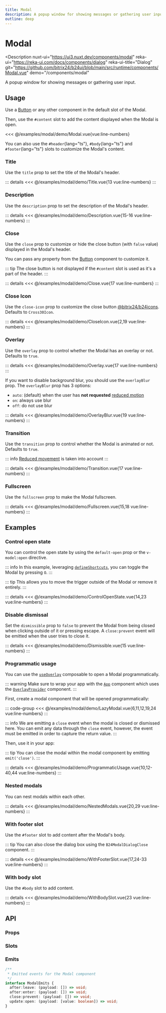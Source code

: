 ```yaml
---
title: Modal
description: A popup window for showing messages or gathering user input.
outline: deep
---
```

<script setup>
import ModalExample from '/examples/modal/Modal.vue';
import TitleExample from '/examples/modal/Title.vue';
import DescriptionExample from '/examples/modal/Description.vue';
import CloseExample from '/examples/modal/Close.vue';
import CloseIconExample from '/examples/modal/CloseIcon.vue';
import OverlayExample from '/examples/modal/Overlay.vue';
import OverlayBlurExample from '/examples/modal/OverlayBlur.vue';
import TransitionExample from '/examples/modal/Transition.vue';
import FullscreenExample from '/examples/modal/Fullscreen.vue';
import ControlOpenStateExample from '/examples/modal/ControlOpenState.vue';
import DismissibleExample from '/examples/modal/Dismissible.vue';
import ProgrammaticUsageExample from '/examples/modal/ProgrammaticUsage.vue';
import NestedModalsExample from '/examples/modal/NestedModals.vue';
import WithBodySlotExample from '/examples/modal/WithBodySlot.vue';
import WithFooterSlotExample from '/examples/modal/WithFooterSlot.vue';
</script>
# Modal

<Description
  nuxt-ui="https://ui3.nuxt.dev/components/modal"
  reka-ui="https://reka-ui.com/docs/components/dialog"
  reka-ui-title="Dialog"
  git="https://github.com/bitrix24/b24ui/blob/main/src/runtime/components/Modal.vue"
  demo="/components/modal"
>
  A popup window for showing messages or gathering user input.
</Description>

## Usage

Use a [Button](/components/button) or any other component in the default slot of the Modal.

Then, use the `#content` slot to add the content displayed when the Modal is open.

<div class="lg:min-h-[160px]">
  <ClientOnly>
    <ModalExample />
  </ClientOnly>
</div>

<<< @/examples/modal/demo/Modal.vue{vue:line-numbers}

You can also use the `#header`{lang="ts"}, `#body`{lang="ts"} and `#footer`{lang="ts"} slots to customize the Modal's content.

### Title

Use the `title` prop to set the title of the Modal's header.

<div class="lg:min-h-[275px]">
  <ClientOnly>
    <TitleExample />
  </ClientOnly>
</div>

::: details
<<< @/examples/modal/demo/Title.vue{13 vue:line-numbers}
:::

### Description

Use the `description` prop to set the description of the Modal's header.

<div class="lg:min-h-[275px]">
  <ClientOnly>
    <DescriptionExample />
  </ClientOnly>
</div>

::: details
<<< @/examples/modal/demo/Description.vue{15-16 vue:line-numbers}
:::

### Close

Use the `close` prop to customize or hide the close button (with `false` value) displayed in the Modal's header.

You can pass any property from the [Button](/components/button) component to customize it.

::: tip
The close button is not displayed if the `#content` slot is used as it's a part of the header.
:::

<div class="lg:min-h-[160px]">
  <ClientOnly>
    <CloseExample />
  </ClientOnly>
</div>

::: details
<<< @/examples/modal/demo/Close.vue{17 vue:line-numbers}
:::

### Close Icon

Use the `close-icon` prop to customize the close button [@bitrix24/b24icons](https://bitrix24.github.io/b24icons/guide/icons.html). Defaults to `Cross30Icon`.

<div class="lg:min-h-[160px]">
  <ClientOnly>
    <CloseIconExample />
  </ClientOnly>
</div>

::: details
<<< @/examples/modal/demo/CloseIcon.vue{2,19 vue:line-numbers}
:::


### Overlay

Use the `overlay` prop to control whether the Modal has an overlay or not. Defaults to `true`.

<div class="lg:min-h-[275px]">
  <ClientOnly>
    <OverlayExample />
  </ClientOnly>
</div>

::: details
<<< @/examples/modal/demo/Overlay.vue{17 vue:line-numbers}
:::

If you want to disable background blur, you should use the `overlayBlur` prop.
The `overlayBlur` prop has 3 options:

- `auto`: (default) when the user has **not requested** [reduced motion](https://tailwindcss.com/docs/hover-focus-and-other-states#prefers-reduced-motion)
- `on`: always use blur
- `off`: do not use blur

<div class="lg:min-h-[275px]">
  <ClientOnly>
    <OverlayBlurExample />
  </ClientOnly>
</div>

::: details
<<< @/examples/modal/demo/OverlayBlur.vue{19 vue:line-numbers}
:::

### Transition

Use the `transition` prop to control whether the Modal is animated or not. Defaults to `true`.

::: info
[Reduced movement](https://tailwindcss.com/docs/hover-focus-and-other-states#prefers-reduced-motion) is taken into account
:::

<div class="lg:min-h-[275px]">
  <ClientOnly>
    <TransitionExample />
  </ClientOnly>
</div>

::: details
<<< @/examples/modal/demo/Transition.vue{17 vue:line-numbers}
:::

### Fullscreen

Use the `fullscreen` prop to make the Modal fullscreen.

<div class="lg:min-h-[160px]">
  <ClientOnly>
    <FullscreenExample />
  </ClientOnly>
</div>

::: details
<<< @/examples/modal/demo/Fullscreen.vue{15,18 vue:line-numbers}
:::

## Examples

### Control open state

You can control the open state by using the `default-open` prop or the `v-model:open` directive.

::: info
In this example, leveraging [`defineShortcuts`](composables/define-shortcuts), you can toggle the Modal by pressing `O`.
:::

::: tip
This allows you to move the trigger outside of the Modal or remove it entirely.
:::

<div class="lg:min-h-[160px]">
  <ClientOnly>
    <ControlOpenStateExample />
  </ClientOnly>
</div>

::: details
<<< @/examples/modal/demo/ControlOpenState.vue{14,23 vue:line-numbers}
:::

### Disable dismissal

Set the `dismissible` prop to `false` to prevent the Modal from being closed when clicking outside of it or pressing escape. A `close:prevent` event will be emitted when the user tries to close it.

<div class="lg:min-h-[160px]">
  <ClientOnly>
    <DismissibleExample />
  </ClientOnly>
</div>

::: details
<<< @/examples/modal/demo/Dismissible.vue{15 vue:line-numbers}
:::

### Programmatic usage

You can use the [`useOverlay`](composables/use-overlay) composable to open a Modal programmatically.

::: warning
Make sure to wrap your app with the [`App`](/components/app) component which uses the [`OverlayProvider`](https://github.com/nuxt/ui/blob/v3/src/runtime/components/OverlayProvider.vue) component.
:::

First, create a modal component that will be opened programmatically:

::: code-group
<<< @/examples/modal/demo/LazyModal.vue{6,11,12,19,24 vue:line-numbers}
:::

::: info
We are emitting a `close` event when the modal is closed or dismissed here. You can emit any data through the `close` event, however, the event must be emitted in order to capture the return value.
:::

Then, use it in your app:

::: tip
You can close the modal within the modal component by emitting `emit('close')`.
:::

<div class="lg:min-h-[160px]">
  <ClientOnly>
    <ProgrammaticUsageExample />
  </ClientOnly>
</div>

::: details
<<< @/examples/modal/demo/ProgrammaticUsage.vue{10,12-40,44 vue:line-numbers}
:::

### Nested modals

You can nest modals within each other.

<div class="lg:min-h-[160px]">
  <ClientOnly>
    <NestedModalsExample />
  </ClientOnly>
</div>

::: details
<<< @/examples/modal/demo/NestedModals.vue{20,29 vue:line-numbers}
:::

### With footer slot

Use the `#footer` slot to add content after the Modal's body.

::: tip
You can also close the dialog box using the `B24ModalDialogClose` component.
:::

<div class="lg:min-h-[160px]">
  <ClientOnly>
    <WithFooterSlotExample />
  </ClientOnly>
</div>

::: details
<<< @/examples/modal/demo/WithFooterSlot.vue{17,24-33 vue:line-numbers}
:::

### With body slot

Use the `#body` slot to add content.

<div class="lg:min-h-[160px]">
  <ClientOnly>
    <WithBodySlotExample />
  </ClientOnly>
</div>

::: details
<<< @/examples/modal/demo/WithBodySlot.vue{23 vue:line-numbers}
:::

## API

### Props

<ComponentProps component="Modal" />

### Slots

<ComponentSlots component="Modal" />

### Emits

```ts
/**
 * Emitted events for the Modal component
 */
interface ModalEmits {
  after:leave: (payload: []) => void;
  after:enter: (payload: []) => void;
  close:prevent: (payload: []) => void;
  update:open: (payload: [value: boolean]) => void;
}
```

